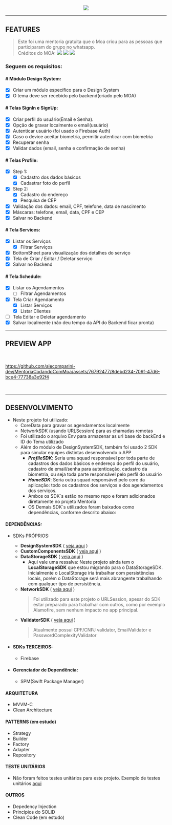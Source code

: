 <h3 align="center">
  <br>
  <img src="https://github.com/alecomparini-dev/MentoriaCodandoComMoa/assets/76792477/2de45eaf-a717-4f94-9793-a17c704357dd" >
  <br>
</h3>

---
## FEATURES
> Este foi uma mentoria gratuita que o Moa criou para as pessoas que participaram do grupo no whatsapp. <br>
> Créditos do MOA: [![](https://img.shields.io/badge/YouTube-FF0000?style=for-the-badge&logo=youtube&logoColor=white)](https://www.youtube.com/@CodandoComMoa) [![](https://img.shields.io/badge/Instagram-E4405F?style=for-the-badge&logo=instagram&logoColor=white)](https://www.instagram.com/codandocommoa) [![](https://img.shields.io/badge/LinkedIn-0077B5?style=for-the-badge&logo=linkedin&logoColor=white)](https://www.linkedin.com/in/moacirlamego/)


### Seguem os requisitos:
  
#### # Módulo Design System:
- [x] Criar um módulo específico para o Design System
- [x] O tema deve ser recebido pelo backend(criado pelo MOA)

#### # Telas SignIn e SignUp:
- [x] Criar perfil do usuário(Email e Senha).
- [x] Opção de gravar localmente o email(usuário)
- [x] Autenticar usuário (foi usado o Firebase Auth)
- [x] Caso o device aceitar biometria, permitir autenticar com biometria
- [x] Recuperar senha
- [x] Validar dados (email, senha e confirmação de senha)

#### # Telas Profile:
- [x] Step 1:
  - [x] Cadastro dos dados básicos
  - [x] Cadastrar foto do perfil
- [x] Step 2:
  - [x] Cadastro do endereço
  - [x] Pesquisa de CEP
- [x] Validação dos dados: email, CPF, telefone, data de nascimento
- [x] Máscaras: telefone, email, data, CPF e CEP
- [x] Salvar no Backend

#### # Tela Services:
- [x] Listar os Serviços
  - [x] Filtrar Serviços
- [x] BottomSheet para visualização dos detalhes do serviço
- [x] Tela de Criar / Editar / Deletar serviço
- [x] Salvar no Backend

#### # Tela Schedule:
- [x] Listar os Agendamentos
  - [ ] Filtrar Agendamentos
- [x] Tela Criar Agendamento
  - [x] Listar Serviços
  - [x] Listar Clientes
- [ ] Tela Editar e Deletar agendamento
- [x] Salvar localmente (não deu tempo da API do Backend ficar pronta)

---
## PREVIEW APP

<br>

https://github.com/alecomparini-dev/MentoriaCodandoComMoa/assets/76792477/8debd234-709f-47d6-bce4-77738a3e92f4

<br>

---
## DESENVOLVIMENTO
- Neste projeto foi utilizado:
  - CoreData para gravar os agendamentos localmente
  - NetworkSDK (usando URLSession) para as chamadas remotas
  - Foi utilizado o arquivo Env para armazenar as url base do backEnd e ID do Tema utilizado
  - Além do módulo de DesignSystemSDK, também foi usado 2 SDK para simular equipes distintas desenvolvendo o APP
    - ***ProfileSDK***: Seria uma squad responsável por toda parte de cadastros dos dados básicos e endereço do perfil do usuário, cadastro de email/senha para autenticação, cadastro da biometria, ou seja toda parte responsável pelo perfil do usuário
    - ***HomeSDK***: Seria outra squad responsável pelo core da aplicação: todo os cadastros dos serviços e dos agendamentos dos serviços.
    - Ambos os SDK`s estão no mesmo repo e foram adicionados diretamente no projeto Mentoria
    - OS Demais SDK`s utilizados foram baixados como dependências, conforme descrito abaixo:

#### DEPENDÊNCIAS: 
- SDKs PRÓPRIOS:
  - **DesignSystemSDK** ( [veja aqui](https://github.com/alecomparini-dev/DesignerSystemSDK) )
  - **CustomComponentsSDK** ( [veja aqui](https://github.com/alecomparini-dev/CustomComponentsSDK/tree/develop/Sources/CustomComponents/Components) )
  - **DataStorageSDK** ( [veja aqui](https://github.com/alecomparini-dev/DataStorageSDK) )
    - Aqui vale uma ressalva: Neste projeto ainda tem o **LocalStorageSDK** que estou migrando para o DataStorageSDK. Inicialmente o LocalStorage iria trabalhar com persistências locais, porém o DataStorage será mais abrangente trabalhando com qualquer tipo de persistência.
  - **NetworkSDK** ( [veja aqui](https://github.com/alecomparini-dev/NetworkSDK) )
      > Foi utilizado para este projeto o URLSession, apesar do SDK estar preparado para trabalhar com outros, como por exemplo Alamofire, sem nenhum impacto no app principal.
  - **ValidatorSDK** ( [veja aqui](https://github.com/alecomparini-dev/ValidatorSDK) )
      > Atualmente possui CPF/CNPJ validator, EmailValidator e PasswordComplexityValidator
    
- #### SDKs TERCEIROS:
  - Firebase
 
- #### Gerenciador de Dependência:
  - SPM(Swift Package Manager)

#### ARQUITETURA
- MVVM-C
- Clean Architecture

#### PATTERNS (em estudo)
- Strategy
- Builder
- Factory
- Adapter
- Repository

#### TESTE UNITÁRIOS
- Não foram feitos testes unitários para este projeto. Exemplo de testes unitários [aqui](https://github.com/alecomparini-dev/Hangman)

#### OUTROS
- Depedency Injection
- Princípios do SOLID
- Clean Code (em estudo)

